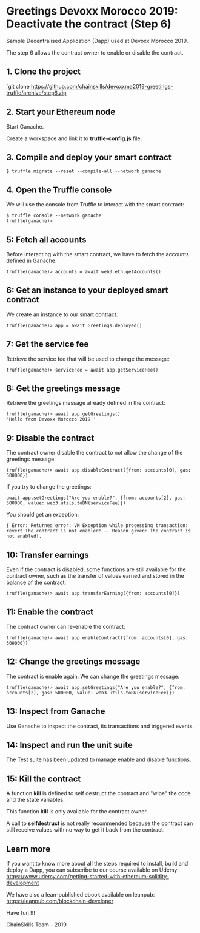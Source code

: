 # Greetings Devoxx Morocco 2019: Deactivate the contract (Step 6)

Sample Decentralised Application (Dapp) used at Devoxx Morocco 2019.

The step 6 allows the contract owner to enable or disable the contract.

## 1. Clone the project

`git clone https://github.com/chainskills/devoxxma2019-greetings-truffle/archive/step6.zip

## 2. Start your Ethereum node

Start Ganache.

Create a workspace and link it to **truffle-config.js** file.

## 3. Compile and deploy your smart contract

```
$ truffle migrate --reset --compile-all --network ganache
```

## 4. Open the Truffle console

We will use the console from Truffle to interact with the smart contract:

```
$ truffle console --network ganache
truffle(ganache)>
```

## 5: Fetch all accounts

Before interacting with the smart contract, we have to fetch the accounts defined in Ganache:

```
truffle(ganache)> accounts = await web3.eth.getAccounts()
```

## 6: Get an instance to your deployed smart contract

We create an instance to our smart contract.

```
truffle(ganache)> app = await Greetings.deployed()
```

## 7: Get the service fee

Retrieve the service fee that will be used to change the message:

```
truffle(ganache)> serviceFee = await app.getServiceFee()
```

## 8: Get the greetings message

Retrieve the greetings message already defined in the contract:

```
truffle(ganache)> await app.getGreetings()
'Hello from Devoxx Morocco 2019!'
```

## 9: Disable the contract

The contract owner disable the contract to not allow the change of the greetings message:

```
truffle(ganache)> await app.disableContract({from: accounts[0], gas: 500000})
```

If you try to change the greetings:

```
await app.setGreetings("Are you enable?", {from: accounts[2], gas: 500000, value: web3.utils.toBN(serviceFee)})
```

You should get an exception:

```
{ Error: Returned error: VM Exception while processing transaction: revert The contract is not enabled! -- Reason given: The contract is not enabled!.
```

## 10: Transfer earnings

Even if the contract is disabled, some functions are still available for the contract owner, such as the transfer of values earned and stored in the balance of the contract.

```
truffle(ganache)> await app.transferEarning({from: accounts[0]})
```

## 11: Enable the contract

The contract owner can re-enable the contract:

```
truffle(ganache)> await app.enableContract({from: accounts[0], gas: 500000})
```

## 12: Change the greetings message

The contract is enable again. We can change the greetings message:

```
truffle(ganache)> await app.setGreetings("Are you enable?", {from: accounts[2], gas: 500000, value: web3.utils.toBN(serviceFee)})
```

## 13: Inspect from Ganache

Use Ganache to inspect the contract, its transactions and triggered events.

## 14: Inspect and run the unit suite

The Test suite has been updated to manage enable and disable functions.

## 15: Kill the contract

A function **kill** is defined to self destruct the contract and "wipe" the code and the state variables.

This function **kill** is only available for the contract owner.

A call to **selfdestruct** is not really recommended because the contract can still receive values with no way to get it back from the contract.

## Learn more

If you want to know more about all the steps required to install, build and deploy a Dapp, you can subscribe to our course available on Udemy: https://www.udemy.com/getting-started-with-ethereum-solidity-development

We have also a lean-published ebook available on leanpub: https://leanpub.com/blockchain-developer

Have fun !!!

ChainSkills Team - 2019

